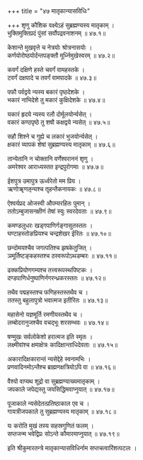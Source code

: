 +++
title = "४७ मातृकान्यासविधिः"

+++
श‍ृणु कौशिक वक्ष्येऽहं सुब्रह्मण्यस्य मातृकाम् ।  
भुक्तिमुक्तिप्रदं पुंसां सर्वोपद्रवनाशनम् ॥ ४७.१॥  

केशान्ते मुखवृत्ते च नेत्रयोः श्रोत्रनासयोः ।  
कर्णयोरोष्ठयोर्दन्तपङ्क्तौ मूर्ध्निमुखेस्वरम् ॥ ४७.२॥  

कवर्गं दक्षिणे हस्ते चवर्गं वामहस्तके ।  
टवर्गं दक्षपादे च तवर्गं वामपादके ॥ ४७.३॥  

पफौ पर्वद्वये न्यस्य बकारं पृष्ठदेशके ।  
भकारं नाभिदेशे तु मकारं कुक्षिदेशके ॥ ४७.४॥  

यकारं हृदये न्यस्य रलौ दोर्मूलयोर्न्यसेत् ।  
वकारं कण्ठपृष्ठे तु शषौ कक्षद्वये न्यसेत् ॥ ४७.५॥  

सहौ शिश्ने च गुह्ये च लकारं भुजयोर्न्यसेत् ।  
क्षकारं व्यापकं शेषां सुब्रह्मण्यस्य मातृकाम् ॥ ४७.६॥  

तान्येतानि न चोक्तानि वर्णेश्वराननं श‍ृणु ।  
अमरेश्वर आराध्यस्तत इन्द्रपुरोगमाः ॥ ४७.७॥  

ईशपुत्र उमापुत्र ऊर्ध्वरेतो मम प्रिय ।  
ऋणोॠणऌन्यश्च ॡहन्तैकनायकः ॥ ४७.८॥  

ऐश्वर्यप्रद ओजस्वी औपम्यरहितः पुमान् ।  
ततोऽम्बुजासनक्षीणं तेषां स्युः स्वरदेवताः ॥ ४७.९॥  

कमण्डलुधरः खड्गपाणिर्गङ्गासुतस्ततः ।  
घण्टाहस्तोङप्रियश्च चन्द्रशेखर ईरितः ॥ ४७.१०॥  

छन्दोमयश्चैव जगत्पतिश्च झषकेतुजित् ।  
ञमूर्तिष्टङ्कहस्तश्च ठस्वरूपोऽथडम्बरः ॥ ४७.११॥  

ढक्कप्रियोणगम्यश्च तत्त्वरूपस्थपिष्टकः ।  
दण्डपाणिर्धनुष्पाणिर्नगरन्ध्रकरस्ततः ॥ ४७.१२॥  

तथैव पद्महस्तश्च फणिहस्तस्तथैव च ।  
ततस्तु बहुलापुत्रो भवात्मज इतीरितः ॥ ४७.१३॥  

महासेनो यज्ञमूर्ति रमणीयस्तथैव च ।  
लम्बोदरानुजश्चैव वचद्भूः शरसम्भवः ॥ ४७.१४॥  

षण्मुखः सर्वलोकेशो हरात्मज इति स्मृतः ।  
लक्ष्मीवांश्च क्षमाक्षेत्रः कादिक्षान्ताधिदेवताः ॥ ४७.१५॥  

अकारादिक्षकारान्तं न्यसेद्देहे स्वनामभिः ।  
प्रणवादिनमोऽन्तैश्च ब्राह्मणक्षत्रियोऽपि वा ॥ ४७.१६॥  

वैश्यो वाप्यथ शूद्रो वा सुब्रह्मण्याख्यमातृकाम् ।  
जपकाले जपेद्यस्तु जयसिद्धिमवाप्नुयात् ॥ ४७.१७॥  

पूजाकाले न्यसेदेतत्प्रतिष्ठाकाल एव च ।  
गायत्रीजपकाले तु सुब्रह्मण्यस्य मातृकाम् ॥ ४७.१८॥  

यः करोति मुखं तस्य सहस्रगुणितं फलम् ।  
सप्तजन्म भवेद्विप्रः सोऽन्ते कौमारमाप्नुयात् ॥ ४७.१९॥  

इति श्रीकुमारतन्त्रे मातृकान्यासविधिर्नाम सप्तचत्वारिंशत्पटलः ।  